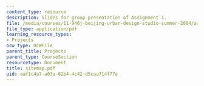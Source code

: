 ```yaml
---
content_type: resource
description: Slides for group presentation of Assignment 1.
file: /media/courses/11-946j-beijing-urban-design-studio-summer-2004/aaf1c4a7a03a02b44c42d5caa714f77e_sitemap.pdf
file_type: application/pdf
learning_resource_types:
- Projects
ocw_type: OCWFile
parent_title: Projects
parent_type: CourseSection
resourcetype: Document
title: sitemap.pdf
uid: aaf1c4a7-a03a-02b4-4c42-d5caa714f77e
---
```

